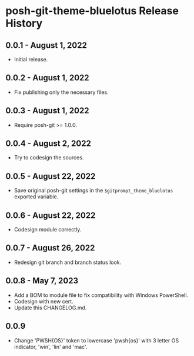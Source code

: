 # posh-git-theme-bluelotus Release History

## 0.0.1 - August 1, 2022

- Initial release.

## 0.0.2 - August 1, 2022

- Fix publishing only the necessary files.

## 0.0.3 - August 1, 2022

- Require posh-git >= 1.0.0.

## 0.0.4 - August 2, 2022

- Try to codesign the sources.

## 0.0.5 - August 22, 2022

- Save original posh-git settings in the `$gitprompt_theme_bluelotus` exported
  variable.

## 0.0.6 - August 22, 2022

- Codesign module correctly.

## 0.0.7 - August 26, 2022

- Redesign git branch and branch status look.

## 0.0.8 - May 7, 2023

- Add a BOM to module file to fix compatibility with Windows PowerShell.
- Codesign with new cert.
- Update this CHANGELOG.md.

## 0.0.9

- Change 'PWSH{OS}' token to lowercase 'pwsh{os}' with 3 letter OS indicator,
  'win', 'lin' and 'mac'.
